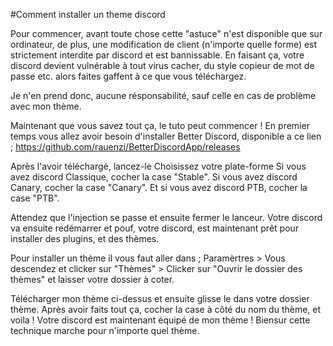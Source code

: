 #Comment installer un theme discord

Pour commencer, avant toute chose cette "astuce" n'est disponible que sur ordinateur,
de plus, une modification de client (n'importe quelle forme) est strictement interdite par discord et est bannissable.
En faisant ça, votre discord devient vulnérable à tout virus cacher, du style copieur de mot de passe etc.
alors faites gaffent à ce que vous téléchargez.

Je n'en prend donc, aucune résponsabilité, sauf celle en cas de problème avec mon thème.

Maintenant que vous savez tout ça, le tuto peut commencer !
En premier temps vous allez avoir besoin d'installer Better Discord, disponible a ce lien ;
https://github.com/rauenzi/BetterDiscordApp/releases

Après l'avoir téléchargé, lancez-le
Choisissez votre plate-forme
Si vous avez discord Classique, cocher la case "Stable".
Si vous avez discord Canary, cocher la case "Canary".
Et si vous avez discord PTB, cocher la case "PTB".

Attendez que l'injection se passe et ensuite fermer le lanceur.
Votre discord va ensuite redémarrer et pouf, votre discord, est maintenant prêt pour installer des plugins, et des thèmes.

Pour installer un thème il vous faut aller dans ;
Paramèrtres > Vous descendez et clicker sur "Thèmes" > Clicker sur "Ouvrir le dossier des thèmes" et laisser votre dossier à coter.

Télécharger mon thème ci-dessus et ensuite glisse le dans votre dossier thème.
Après avoir faits tout ça, cocher la case à côté du nom du thème, et voila !
Votre discord est maintenant équipé de mon thème !
Biensur cette technique marche pour n'importe quel thème.
